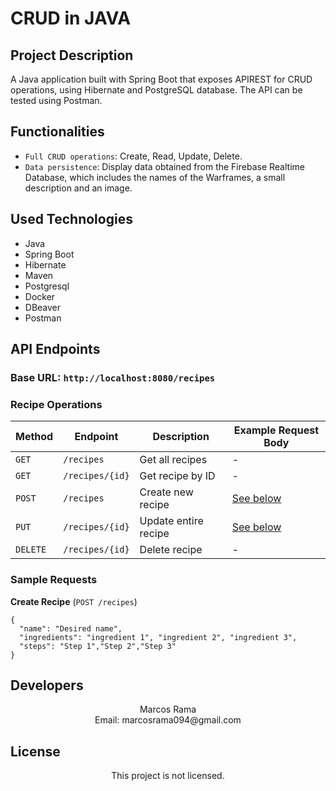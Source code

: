 # CRUD in JAVA

## Project Description
A Java application built with Spring Boot that exposes APIREST for CRUD operations, using Hibernate and PostgreSQL database. The API can be tested using Postman.

## Functionalities


- `Full CRUD operations`: Create, Read, Update, Delete.
- `Data persistence`: Display data obtained from the Firebase Realtime Database, which includes the names of the Warframes, a small description and an image.



## Used Technologies
  
  * Java</br>
  * Spring Boot </br>
  * Hibernate </br>
  * Maven </br>
  * Postgresql </br>
  * Docker </br>
  * DBeaver </br>
  * Postman </br>
  
## API Endpoints

### Base URL: `http://localhost:8080/recipes`

### Recipe Operations

| Method | Endpoint              | Description                          | Example Request Body |
|--------|-----------------------|--------------------------------------|----------------------|
| `GET`  | `/recipes`            | Get all recipes                      | -                    |
| `GET`  | `/recipes/{id}`       | Get recipe by ID                     | -                    |
| `POST` | `/recipes`            | Create new recipe                    | [See below](#-sample-requests) |
| `PUT`  | `/recipes/{id}`       | Update entire recipe                 | [See below](#-sample-requests) |
| `DELETE` | `/recipes/{id}`     | Delete recipe                       | -                    |

###  Sample Requests

**Create Recipe** (`POST /recipes`)
```json:
{
  "name": "Desired name",
  "ingredients": "ingredient 1", "ingredient 2", "ingredient 3",
  "steps": "Step 1","Step 2","Step 3"
}
```
## Developers

 <div align= "center">Marcos Rama </div>
<div align= "center">Email: marcosrama094@gmail.com</div>

## License

<div align="center">
This project is not licensed.
</div>

